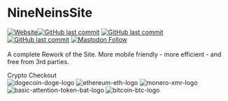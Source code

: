 # NineNeinsSite

<a href="https://www.NineNeins.com" target="_Website"><img alt="Website" src="https://img.shields.io/website?style=for-the-badge&url=https%3A%2F%2Fwww.NineNeins.com"></a><a href="https://www.NineNeins.com" target="_Website"><img alt="GitHub last commit" src="https://img.shields.io/github/last-commit/9NeinsG/NineNeinsSite?style=for-the-badge"></a>
<a href="https://t.me/ninenein" target="_Telgram"><img alt="GitHub last commit" src="https://img.shields.io/badge/Telegram-GreyingError-blue?style=for-the-badge"></a></br><a href="https://www.minds.com/greyingerror9?referrer=greyingerror9" target="_Mind"><img alt="GitHub last commit" src="https://img.shields.io/badge/Minds-GreyingError-yellow?style=for-the-badge"></a>
<a href="https://www.gab.com/greyingerror"> ![Mastodon Follow](https://img.shields.io/mastodon/follow/908552?color=brightgreen&domain=https%3A%2F%2Fgab.com%2F&label=%40GreyingError%20on%20Gab&style=for-the-badge)</a></br>
</br>
A complete Rework of the Site. More mobile friendly - more efficient - and free from 3rd parties.

Crypto Checkout
</br>
<img src="https://i.ibb.co/8dq631M/dogecoin-doge-logo.png" alt="dogecoin-doge-logo" border="0">  <img src="https://i.ibb.co/7zNvjJS/ethereum-eth-logo.png" alt="ethereum-eth-logo" border="0">  <img src="https://i.ibb.co/CzVHhTP/monero-xmr-logo.png" alt="monero-xmr-logo" border="0">  </a><img src="https://i.ibb.co/0FFXhjw/basic-attention-token-bat-logo.png" alt="basic-attention-token-bat-logo" border="0">  <img src="https://i.ibb.co/WWb8Tx7/bitcoin-btc-logo.png" alt="bitcoin-btc-logo" border="0">
</br>
</br>

